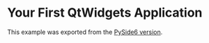 # Your First QtWidgets Application

This example was exported from the [PySide6 version][this].

[this]: https://github.com/pyside/pyside-setup/blob/v6.9.1/sources/pyside6/doc/tutorials/basictutorial/widgets.rst
